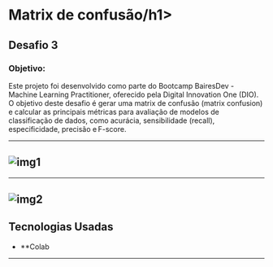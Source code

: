 <h1>Matrix de confusão/h1>

<h2>Desafio 3</h2>

<h3>Objetivo:</h3>
<p>Este projeto foi desenvolvido como parte do Bootcamp BairesDev - Machine Learning Practitioner, oferecido pela Digital Innovation One (DIO). 
  O objetivo deste desafio é gerar uma matrix de confusão (matrix confusion) e calcular as principais métricas para avaliação de modelos de classificação de dados, como acurácia, sensibilidade (recall), especificidade, precisão e F-score.</p>

-------------------------------------------------------
![img1](https://github.com/user-attachments/assets/b340f620-8cc8-4023-bc66-3b9e79362ede)
-------------------------------------------------------

-------------------------------------------------------
![img2](https://github.com/user-attachments/assets/053066a5-9bdd-4a22-97f3-5fb0467f5078)
-------------------------------------------------------

## Tecnologias Usadas

- **Colab
-----------------------------------------------------------
